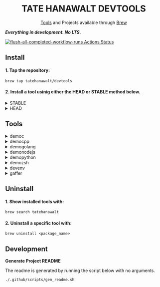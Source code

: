 <div align="center">

# TATE HANAWALT DEVTOOLS #

[Tools](#Tools) and Projects available through [Brew](https://brew.sh/)

</div>

***Everything in development. No LTS.***

[![flush-all-completed-workflow-runs Actions Status](https://github.com/tatehanawalt/homebrew-devtools/workflows/flush-all-completed-workflow-runs/badge.svg)](https://github.com/tatehanawalt/homebrew-devtools/actions)

## Install ##

#### 1. Tap the repository: ####

```shell
brew tap tatehanawalt/devtools
```

#### 2. Install a tool usinig either the **HEAD** or **STABLE** method below. ####

<details>

<br>

<summary>STABLE</summary>

Install stable distribution with the standard brew install command:

```shell
brew install <package_name>
```

</details>

<details>

<br>

<summary>HEAD</summary>

Head deploys the latest code directly from the projects source. You will get the latest elements of the tools but the tools may contain bugs.

Install **HEAD** by adding the \`--HEAD\` flag in the install command just before the \`<package_name>\`. For example:

```shell
brew install --HEAD <package_name>
```

</details>

## Tools ##

<details>

<summary>democ</summary>

<br>

**Description**

C cli built as part of the homebrew demo/dev tools project

**Install STABLE**

```shell
brew install democ
```

**Install HEAD**

```shell
brew install --HEAD democ
```

[democ source](https://github.com/tatehanawalt/th_sys/tree/main/democ)

</details>

<details>

<summary>democpp</summary>

<br>

**Description**

C++ cli built as part of the homebrew demo/dev tools project

**Install STABLE**

```shell
brew install democpp
```

**Install HEAD**

```shell
brew install --HEAD democpp
```

[democpp source](https://github.com/tatehanawalt/th_sys/tree/main/democpp)

</details>

<details>

<summary>demogolang</summary>

<br>

**Description**

golang cli built as part of the homebrew demo/dev tools project

**Install STABLE**

```shell
brew install demogolang
```

**Install HEAD**

```shell
brew install --HEAD demogolang
```

[demogolang source](https://github.com/tatehanawalt/th_sys/tree/main/demogolang)

</details>

<details>

<summary>demonodejs</summary>

<br>

**Description**

nodejs cli built as part of the homebrew demo/dev tools project

**Install STABLE**

```shell
brew install demonodejs
```

**Install HEAD**

```shell
brew install --HEAD demonodejs
```

[demonodejs source](https://github.com/tatehanawalt/th_sys/tree/main/demonodejs)

</details>

<details>

<summary>demopython</summary>

<br>

**Description**

python cli built as part of the homebrew demo/dev tools project

**Install STABLE**

```shell
brew install demopython
```

**Install HEAD**

```shell
brew install --HEAD demopython
```

[demopython source](https://github.com/tatehanawalt/th_sys/tree/main/demopython)

</details>

<details>

<summary>demozsh</summary>

<br>

**Description**

zsh cli built as part of the homebrew demo/dev tools project

**Install STABLE**

```shell
brew install demozsh
```

**Install HEAD**

```shell
brew install --HEAD demozsh
```

[demozsh source](https://github.com/tatehanawalt/th_sys/tree/main/demozsh)

</details>

<details>

<summary>devenv</summary>

<br>

**Description**

Configure a dev environment

**Install STABLE**

```shell
brew install devenv
```

**Install HEAD**

```shell
brew install --HEAD devenv
```

[devenv source](https://github.com/tatehanawalt/th_sys/tree/main/devenv)

</details>

<details>

<summary>gaffer</summary>

<br>

**Description**

zsh cli built as part of the homebrew demo/dev tools project

**Install STABLE**

```shell
brew install gaffer
```

**Install HEAD**

```shell
brew install --HEAD gaffer
```

[gaffer source](https://github.com/tatehanawalt/th_sys/tree/main/gaffer)

</details>

## Uninstall ##

#### 1. Show installed tools with: ####

```shell
brew search tatehanawalt
```

#### 2. Uninstall a specific tool with: ####

```shell
brew uninstall <package_name>
```

## Development ##

**Generate Project README**

The readme is generated by running the script below with no arguments.

```shell
./.github/scripts/gen_readme.sh
```

